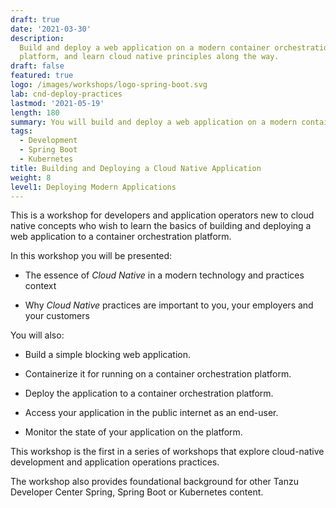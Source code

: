 ```yaml
---
draft: true
date: '2021-03-30'
description:
  Build and deploy a web application on a modern container orchestration
  platform, and learn cloud native principles along the way.
draft: false
featured: true
logo: /images/workshops/logo-spring-boot.svg
lab: cnd-deploy-practices
lastmod: '2021-05-19'
length: 180
summary: You will build and deploy a web application on a modern container orchestration platform, and learn cloud native principles along the way.
tags:
  - Development
  - Spring Boot
  - Kubernetes
title: Building and Deploying a Cloud Native Application
weight: 8
level1: Deploying Modern Applications
---
```


This is a workshop for developers and application operators
new to cloud native concepts who wish to learn the basics of
building and deploying a web application to a container
orchestration platform.

In this workshop you will be presented:

- The essence of _Cloud Native_ in a modern technology
  and practices context

- Why _Cloud Native_ practices are important to you,
  your employers and your customers

You will also:

- Build a simple blocking web application.

- Containerize it for running on a container orchestration platform.

- Deploy the application to a container orchestration platform.

- Access your application in the public internet as an end-user.

- Monitor the state of your application on the platform.

This workshop is the first in a series of workshops that explore
cloud-native development and application operations practices.

The workshop also provides foundational background for other Tanzu
Developer Center Spring, Spring Boot or Kubernetes content.

